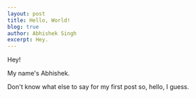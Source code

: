 ```yaml
---
layout: post
title: Hello, World!
blog: true
author: Abhishek Singh
excerpt: Hey.
---
```


Hey!

My name's Abhishek.

Don't know what else to say for my first post so, hello, I guess.